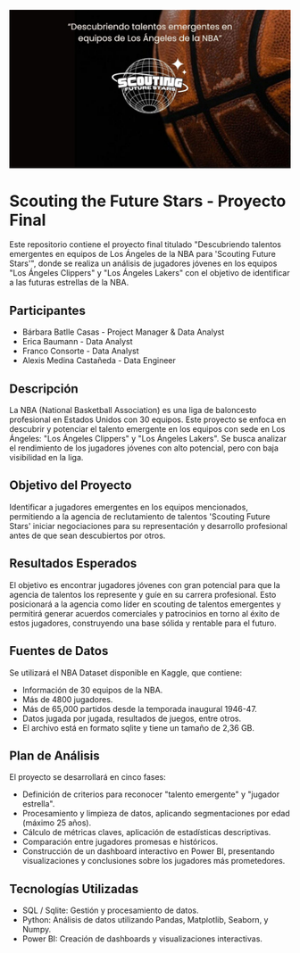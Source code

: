 ![Logo](https://github.com/FrancoConsorte355/Scouting-Future-Stars/blob/main/reporte/WhatsApp%20Image%202024-11-25%20at%2010.52.10.png)



# Scouting the Future Stars - Proyecto Final

Este repositorio contiene el proyecto final titulado "Descubriendo talentos emergentes en equipos de Los Ángeles de la NBA para 'Scouting Future Stars'", donde se realiza un análisis de jugadores jóvenes en los equipos "Los Ángeles Clippers" y "Los Ángeles Lakers" con el objetivo de identificar a las futuras estrellas de la NBA.

## Participantes

- Bárbara Batlle Casas - Project Manager & Data Analyst
- Erica Baumann - Data Analyst
- Franco Consorte - Data Analyst
- Alexis Medina Castañeda - Data Engineer

## Descripción
La NBA (National Basketball Association) es una liga de baloncesto profesional en Estados Unidos con 30 equipos. Este proyecto se enfoca en descubrir y potenciar el talento emergente en los equipos con sede en Los Ángeles: "Los Ángeles Clippers" y "Los Ángeles Lakers". Se busca analizar el rendimiento de los jugadores jóvenes con alto potencial, pero con baja visibilidad en la liga.

## Objetivo del Proyecto
Identificar a jugadores emergentes en los equipos mencionados, permitiendo a la agencia de reclutamiento de talentos 'Scouting Future Stars' iniciar negociaciones para su representación y desarrollo profesional antes de que sean descubiertos por otros.

## Resultados Esperados
El objetivo es encontrar jugadores jóvenes con gran potencial para que la agencia de talentos los represente y guíe en su carrera profesional. Esto posicionará a la agencia como líder en scouting de talentos emergentes y permitirá generar acuerdos comerciales y patrocinios en torno al éxito de estos jugadores, construyendo una base sólida y rentable para el futuro.

## Fuentes de Datos
Se utilizará el NBA Dataset disponible en Kaggle, que contiene:

- Información de 30 equipos de la NBA.
- Más de 4800 jugadores.
- Más de 65,000 partidos desde la temporada inaugural 1946-47.
- Datos jugada por jugada, resultados de juegos, entre otros.
- El archivo está en formato sqlite y tiene un tamaño de 2,36 GB.

## Plan de Análisis

El proyecto se desarrollará en cinco fases:

- Definición de criterios para reconocer "talento emergente" y "jugador estrella".
- Procesamiento y limpieza de datos, aplicando segmentaciones por edad (máximo 25 años).
- Cálculo de métricas claves, aplicación de estadísticas descriptivas.
- Comparación entre jugadores promesas e históricos.
- Construcción de un dashboard interactivo en Power BI, presentando visualizaciones y conclusiones sobre los jugadores más prometedores.

## Tecnologías Utilizadas
- SQL / Sqlite: Gestión y procesamiento de datos.
- Python: Análisis de datos utilizando Pandas, Matplotlib, Seaborn, y Numpy.
- Power BI: Creación de dashboards y visualizaciones interactivas.

